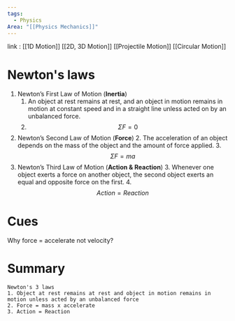 ```yaml
---
tags:
  - Physics
Area: "[[Physics Mechanics]]"
---
```

link : [[1D Motion]] [[2D, 3D Motion]] [[Projectile Motion]] [[Circular Motion]]
# Newton's laws
1. Newton’s First Law of Motion (**Inertia**) 
	1. An object at rest remains at rest, and an object in motion remains in motion at constant speed and in a straight line unless acted on by an unbalanced force.
	2. $$\Sigma F = 0$$
2. Newton’s Second Law of Motion (**Force**)
	2. The acceleration of an object depends on the mass of the object and the amount of force applied.
	3. $$\Sigma F = ma$$
3. Newton’s Third Law of Motion (**Action & Reaction**)
	 3. Whenever one object exerts a force on another object, the second object exerts an equal and opposite force on the first.
	 4. $$Action = Reaction$$
# Cues
Why force = accelerate not velocity?
# Summary
```
Newton's 3 laws
1. Object at rest remains at rest and object in motion remains in motion unless acted by an unbalanced force
2. Force = mass x accelerate
3. Action = Reaction 
```